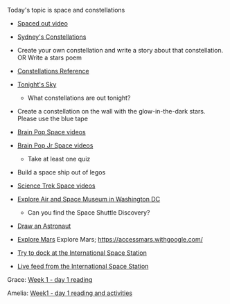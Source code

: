 Today's topic is space and constellations



- [Spaced out video](https://www.youtube.com/playlist?list=PLhz12vamHOna6ySCBRBGgCLLoTbMgqMzd)
- [Sydney's Constellations](https://pbskids.org/readyjetgo/games/sydney)

- Create your own constellation and write a story about that constellation. OR Write a stars poem

- [Constellations Reference](https://www.dkfindout.com/us/space/constellations/)


- [Tonight's Sky](https://stellarium-web.org/skysource/Polaris?fov=120.00&date=2020-06-09T03:35:05Z&lat=45.09&lng=-93.35&elev=0)
  - What constellations are out tonight?

- Create a constellation on the wall with the glow-in-the-dark stars.  Please use the blue tape

- [Brain Pop Space videos](https://www.brainpop.com/science/space/)
- [Brain Pop Jr Space videos](https://jr.brainpop.com/science/space/)
  - Take at least one quiz

- Build a space ship out of legos

- [Science Trek Space videos](https://www.pbs.org/show/science-trek/collections/space/)


- [Explore Air and Space Museum in Washington DC](https://artsandculture.google.com/streetview/steven-f-udvar-hazy-center-second-floor/PgHL98jkPmaNzw)
  - Can you find the Space Shuttle Discovery?


- [Draw an Astronaut](https://www.timvandevall.com/wp-content/uploads/draw-an-astronaut.pdf)

- [Explore Mars](https://accessmars.withgoogle.com/)
Explore Mars; https://accessmars.withgoogle.com/


- [Try to dock at the International Space Station](https://iss-sim.spacex.com/)
- [Live feed from the International Space Station](https://www.nasa.gov/multimedia/nasatv/iss_ustream.html)



Grace: [Week 1 - day 1 reading](https://classroommagazines.scholastic.com/support/learnathome/grades-3-5.html)

Amelia: [Week1 - day 1 reading and activities](https://classroommagazines.scholastic.com/support/learnathome/grades-1-2.html)